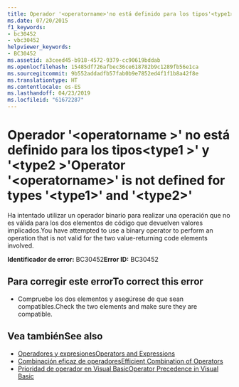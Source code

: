 ```yaml
---
title: Operador '<operatorname>'no está definido para los tipos'<type1>'y'<type2>'
ms.date: 07/20/2015
f1_keywords:
- bc30452
- vbc30452
helpviewer_keywords:
- BC30452
ms.assetid: a3ceed45-b918-4572-9379-cc90619bddab
ms.openlocfilehash: 15485df726afbec36ce618782b9c1289fb56e1ca
ms.sourcegitcommit: 9b552addadfb57fab0b9e7852ed4f1f1b8a42f8e
ms.translationtype: HT
ms.contentlocale: es-ES
ms.lasthandoff: 04/23/2019
ms.locfileid: "61672287"
---
```

# <a name="operator-operatorname-is-not-defined-for-types-type1-and-type2"></a><span data-ttu-id="e8bf8-102">Operador '\<operatorname >' no está definido para los tipos\<type1 >' y '\<type2 >'</span><span class="sxs-lookup"><span data-stu-id="e8bf8-102">Operator '\<operatorname>' is not defined for types '\<type1>' and '\<type2>'</span></span>
<span data-ttu-id="e8bf8-103">Ha intentado utilizar un operador binario para realizar una operación que no es válida para los dos elementos de código que devuelven valores implicados.</span><span class="sxs-lookup"><span data-stu-id="e8bf8-103">You have attempted to use a binary operator to perform an operation that is not valid for the two value-returning code elements involved.</span></span>  
  
 <span data-ttu-id="e8bf8-104">**Identificador de error:** BC30452</span><span class="sxs-lookup"><span data-stu-id="e8bf8-104">**Error ID:** BC30452</span></span>  
  
## <a name="to-correct-this-error"></a><span data-ttu-id="e8bf8-105">Para corregir este error</span><span class="sxs-lookup"><span data-stu-id="e8bf8-105">To correct this error</span></span>  
  
- <span data-ttu-id="e8bf8-106">Compruebe los dos elementos y asegúrese de que sean compatibles.</span><span class="sxs-lookup"><span data-stu-id="e8bf8-106">Check the two elements and make sure they are compatible.</span></span>  
  
## <a name="see-also"></a><span data-ttu-id="e8bf8-107">Vea también</span><span class="sxs-lookup"><span data-stu-id="e8bf8-107">See also</span></span>

- [<span data-ttu-id="e8bf8-108">Operadores y expresiones</span><span class="sxs-lookup"><span data-stu-id="e8bf8-108">Operators and Expressions</span></span>](../../visual-basic/programming-guide/language-features/operators-and-expressions/index.md)
- [<span data-ttu-id="e8bf8-109">Combinación eficaz de operadores</span><span class="sxs-lookup"><span data-stu-id="e8bf8-109">Efficient Combination of Operators</span></span>](../../visual-basic/programming-guide/language-features/operators-and-expressions/efficient-combination-of-operators.md)
- [<span data-ttu-id="e8bf8-110">Prioridad de operador en Visual Basic</span><span class="sxs-lookup"><span data-stu-id="e8bf8-110">Operator Precedence in Visual Basic</span></span>](../../visual-basic/language-reference/operators/operator-precedence.md)
